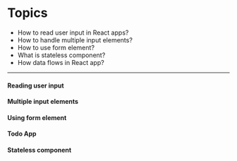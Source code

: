 # Topics

* How to read user input in React apps?
* How to handle multiple input elements?
* How to use form element?
* What is stateless component?
* How data flows in React app?

----
#### Reading user input
#### Multiple input elements
#### Using form element
#### Todo App
#### Stateless component